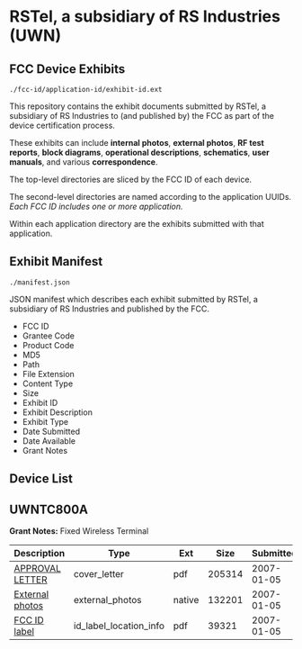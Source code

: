 # RSTel, a subsidiary of RS Industries (UWN)
## FCC Device Exhibits

```
./fcc-id/application-id/exhibit-id.ext
```

This repository contains the exhibit documents submitted by RSTel, a subsidiary of RS Industries to (and published by) the FCC as part of the device certification process.

These exhibits can include **internal photos**, **external photos**, **RF test reports**, **block diagrams**, **operational descriptions**, **schematics**, **user manuals**, and various **correspondence**.

The top-level directories are sliced by the FCC ID of each device.

The second-level directories are named according to the application UUIDs. *Each FCC ID includes one or more application.*

Within each application directory are the exhibits submitted with that application. 

## Exhibit Manifest

```
./manifest.json
```

JSON manifest which describes each exhibit submitted by RSTel, a subsidiary of RS Industries and published by the FCC.

- FCC ID
- Grantee Code
- Product Code
- MD5
- Path
- File Extension
- Content Type
- Size
- Exhibit ID
- Exhibit Description
- Exhibit Type
- Date Submitted
- Date Available
- Grant Notes

## Device List
## UWNTC800A
**Grant Notes:** Fixed Wireless Terminal

| Description | Type | Ext | Size | Submitted | Available |
| ----------- | ---- | --- | ---- | --------- | --------- |
| [APPROVAL LETTER](UWNTC800A/22f22f7bd74f8c4302c0c00db18e1427/744646.pdf) | cover_letter | pdf | 205314 | 2007-01-05 | 2007-01-06 |
| [External photos](UWNTC800A/22f22f7bd74f8c4302c0c00db18e1427/744647.native) | external_photos | native | 132201 | 2007-01-05 | 2007-01-06 |
| [FCC ID label](UWNTC800A/22f22f7bd74f8c4302c0c00db18e1427/744648.pdf) | id_label_location_info | pdf | 39321 | 2007-01-05 | 2007-01-06 |
